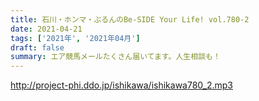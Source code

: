 ```yaml
---
title: 石川・ホンマ・ぶるんのBe-SIDE Your Life! vol.780-2
date: 2021-04-21
tags: ['2021年', '2021年04月']
draft: false
summary: エア競馬メールたくさん届いてます。人生相談も！
---
```


http://project-phi.ddo.jp/ishikawa/ishikawa780_2.mp3
